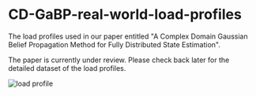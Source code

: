 # CD-GaBP-real-world-load-profiles
The load profiles used in our paper entitled "A Complex Domain Gaussian Belief Propagation Method for Fully Distributed State Estimation".

The paper is currently under review. Please check back later for the detailed dataset of the load profiles.

![load profile](https://github.com/Kang-S/CD-GaBP-real-load-profiles/blob/main/load%20profile.jpg)
